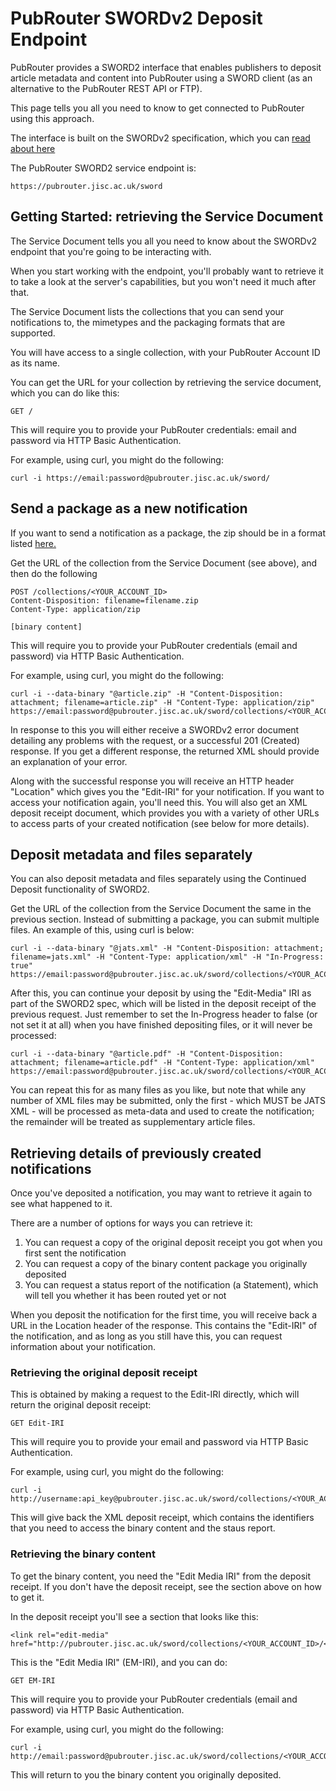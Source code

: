 # PubRouter SWORDv2 Deposit Endpoint

PubRouter provides a SWORD2 interface that enables publishers to deposit article metadata and content into PubRouter using a SWORD client (as an alternative to the PubRouter REST API or FTP).

This page tells you all you need to know to get connected to PubRouter using this approach.

The interface is built on the SWORDv2 specification, which you can [read about here](http://swordapp.github.io/SWORDv2-Profile/SWORDProfile.html)

The PubRouter SWORD2 service endpoint is:

    https://pubrouter.jisc.ac.uk/sword
    

## Getting Started: retrieving the Service Document

The Service Document tells you all you need to know about the SWORDv2 endpoint that you're going to be interacting with.

When you start working with the endpoint, you'll probably want to retrieve it to take a look at the server's capabilities,
but you won't need it much after that.

The Service Document lists the collections that you can send your notifications to, the mimetypes and the packaging formats
that are supported.

You will have access to a single collection, with your PubRouter Account ID as its name.

You can get the URL for your collection by retrieving the service document, which you can do like this:

    GET /

This will require you to provide your PubRouter credentials: email and password via HTTP Basic Authentication.

For example, using curl, you might do the following:

    curl -i https://email:password@pubrouter.jisc.ac.uk/sword/

## Send a package as a new notification

If you want to send a notification as a package, the zip should be in a format listed [here.](../api/Packaging.md#a-guide-to-the-formats)

Get the URL of the collection from the Service Document (see above), and then do the following

    POST /collections/<YOUR_ACCOUNT_ID>
    Content-Disposition: filename=filename.zip
    Content-Type: application/zip
    
    [binary content]

This will require you to provide your PubRouter credentials (email and password) via HTTP Basic Authentication.

For example, using curl, you might do the following:

    curl -i --data-binary "@article.zip" -H "Content-Disposition: attachment; filename=article.zip" -H "Content-Type: application/zip" https://email:password@pubrouter.jisc.ac.uk/sword/collections/<YOUR_ACCOUNT_ID>

In response to this you will either receive a SWORDv2 error document detailing any problems with the request, or a
successful 201 (Created) response.  If you get a different response, the returned XML should provide an explanation of your error.

Along with the successful response you will receive an HTTP header "Location" which gives you the "Edit-IRI" for your
notification.  If you want to access your notification again, you'll need this.  You will also get an XML deposit receipt
document, which provides you with a variety of other URLs to access parts of your created notification (see below for more
details).

## Deposit metadata and files separately

You can also deposit metadata and files separately using the Continued Deposit functionality of SWORD2.

Get the URL of the collection from the Service Document the same in the previous section. Instead of submitting a package, you can submit multiple files. An example of this, using curl is below:

    curl -i --data-binary "@jats.xml" -H "Content-Disposition: attachment; filename=jats.xml" -H "Content-Type: application/xml" -H "In-Progress: true" https://email:password@pubrouter.jisc.ac.uk/sword/collections/<YOUR_ACCOUNT_ID>

After this, you can continue your deposit by using the "Edit-Media" IRI as part of the SWORD2 spec, which will be listed in the deposit receipt of the previous request. Just remember to set the In-Progress header to false (or not set it at all) when you have finished depositing files, or it will never be processed:

    curl -i --data-binary "@article.pdf" -H "Content-Disposition: attachment; filename=article.pdf" -H "Content-Type: application/xml" https://email:password@pubrouter.jisc.ac.uk/sword/collections/<YOUR_ACCOUNT_ID>/<YOUR_NOTIFICATION_ID>/media

You can repeat this for as many files as you like, but note that while any number of XML files may be submitted, only the first - which MUST be JATS XML - will be processed as meta-data and used to create the notification; the remainder will be treated as supplementary article files.

## Retrieving details of previously created notifications

Once you've deposited a notification, you may want to retrieve it again to see what happened to it.

There are a number of options for ways you can retrieve it:

1. You can request a copy of the original deposit receipt you got when you first sent the notification
2. You can request a copy of the binary content package you originally deposited
3. You can request a status report of the notification (a Statement), which will tell you whether it has been routed yet or not

When you deposit the notification for the first time, you will receive back a URL in the Location header of the response.
This contains the "Edit-IRI" of the notification, and as long as you still have this, you can request information about
your notification.

### Retrieving the original deposit receipt

This is obtained by making a request to the Edit-IRI directly, which will return the original deposit receipt:

    GET Edit-IRI
    
This will require you to provide your email and password via HTTP Basic Authentication.

For example, using curl, you might do the following:

    curl -i http://username:api_key@pubrouter.jisc.ac.uk/sword/collections/<YOUR_ACCOUNT_ID>/<YOUR_NOTIFICATION_ID>

This will give back the XML deposit receipt, which contains the identifiers that you need to access the binary
content and the staus report.

### Retrieving the binary content

To get the binary content, you need the "Edit Media IRI" from the deposit receipt.  If you don't have the deposit
receipt, see the section above on how to get it.

In the deposit receipt you'll see a section that looks like this:

    <link rel="edit-media" href="http://pubrouter.jisc.ac.uk/sword/collections/<YOUR_ACCOUNT_ID>/<YOUR_NOTIFICATION_ID>/media"/>

This is the "Edit Media IRI" (EM-IRI), and you can do:

    GET EM-IRI
    
This will require you to provide your PubRouter credentials (email and password) via HTTP Basic Authentication.

For example, using curl, you might do the following:

    curl -i http://email:password@pubrouter.jisc.ac.uk/sword/collections/<YOUR_ACCOUNT_ID>/<YOUR_NOTIFICATION_ID>/media

This will return to you the binary content you originally deposited.
